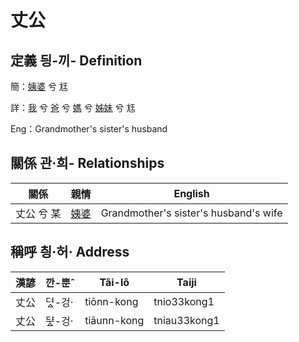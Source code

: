 # 丈公
## 定義 딍-끼- Definition
簡：[姨婆](member32.md) 兮 尪

詳：[我](member1.md) 兮 [爸](member2.md) 兮 [媽](member9.md) 兮 [姊妹](member32.md) 兮 尪

Eng：Grandmother's sister's husband

## 關係 관·희- Relationships

關係 | 親情 | English
--- | --- | --- 
丈公 兮 某 | [姨婆](member32.md) | Grandmother's sister's husband's wife


## 稱呼 칑·허· Address

漢諺 | 깐-뿐ˆ | Tâi-lô | Taiji
--- | --- | --- | --- 
丈公 | 뎌ᇫ-겅· | tiōnn-kong | tnio33kong1 
丈公 | ᄃᆤᇫ-겅· | tiāunn-kong | tniau33kong1 
